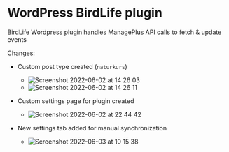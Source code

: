 # WordPress BirdLife plugin

BirdLife Wordpress plugin handles ManagePlus API calls to fetch & update events

Changes:

- Custom post type created (`naturkurs`)
    - ![Screenshot 2022-06-02 at 14 26 03](https://user-images.githubusercontent.com/22159526/171628843-a6e4d507-0722-4241-8b6f-b80d18a5e7b2.png)
    - ![Screenshot 2022-06-02 at 14 26 11](https://user-images.githubusercontent.com/22159526/171628871-a46e2e10-d1d7-4a44-a835-7c561e90c8da.png)

- Custom settings page for plugin created
    - ![Screenshot 2022-06-02 at 22 44 42](https://user-images.githubusercontent.com/22159526/171734878-5b4f4826-a6de-40a6-8f00-435449358e68.png)

- New settings tab added for manual synchronization
    - ![Screenshot 2022-06-03 at 10 15 38](https://user-images.githubusercontent.com/22159526/171816133-9bd5150c-2326-46af-904d-67ee5d880580.png)
